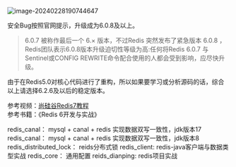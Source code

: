 ![image-20240228190744647](https://gitee.com/dongguo4812_admin/image/raw/master/image/202402281925348.png)

安全Bug按照官网提示，升级成为6.0.8及以上。

> 6.0.7 被称作最后一个 6.× 版本，不过Redis 突然发布了紧急版本 6.0.8 ，Redis团队表示6.0.8版本升级迫切性等级为高:任何将Redis 6.0.7 与Sentinel或CONFIG REWRITE命令配合使用的人都会受到影响，应尽快升级。

由于在Redis5.0对核心代码进行了重构，所以如果要学习或分析源码的话，综合以上请选择6.2.6及以后的稳定版本。


参考视频：[尚硅谷Redis7教程](https://www.bilibili.com/video/BV13R4y1v7sP/)  
参考书籍：《Redis 6开发与实战》


redis_canal： mysql + canal + redis 实现数据双写一致性，jdk版本17
redis_canal： mysql + canal + redis 实现数据双写一致性，jdk版本8
redis_distributed_lock： reids分布式锁
redis_client: redis-java客户端与数据类型实战
redis_core： 通用配置
reids_dianping: redis项目实战
